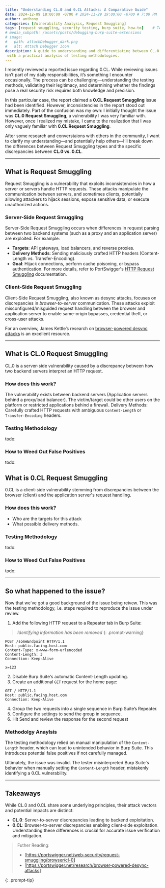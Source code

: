 ```yaml
---
title: "Understanding CL.0 and 0.CL Attacks: A Comparative Guide"
date: 2024-12-09 18:00:00 -0700 # 2024-11-29 19:00:00 -0700 # 7:00 PM
author: anthony   
categories: [Vulnerability Analysis, Request Smuggling]
tags: [request smuggling, security testing, burp suite, how-to]    # TAG names should always be lowercase
# media_subpath: /assets/posts/debugging-burp-suite-extensions
# image:
#   path: attachDebugger_dark.png
#   alt: Attach Debugger Icon
description: A guide to understanding and differentiating between CL.0 and 0.CL request smuggling vulnerabilities,
 with a practical analysis of testing methodologies.
---
```


I recently reviewed a reported issue regarding 0.CL. While reviewing issues isn’t part of my daily responsibilities, it’s something I encounter occasionally. The process can be challenging—understanding the testing methods, validating their legitimacy, and determining whether the findings pose a real security risk requires both knowledge and precision.

In this particular case, the report claimed a **0.CL Request Smuggling** issue had been identified. However, inconsistencies in the report stood out immediately. Part of the confusion was my own: I initially thought the issue was **CL.0 Request Smuggling**, a vulnerability I was very familiar with. However, once I realized my mistake, I came to the realization that I was only vaguely familiar with **0.CL Request Smuggling**. 

After some research and converstaions with others in the community, I want to clarify my understanding—and potentially help others—I’ll break down the differences between Request Smuggling types and the specific discrepancies between **CL.0 vs. 0.CL**.

---------------------------------------------------------------------------------------------------
## What is Request Smuggling 
Request Smuggling is a vulnerability that exploits inconsistencies in how a server or servers handle HTTP requests. These attacks manipulate the communication between servers, and sometimes clients, potentially allowing attackers to hijack sessions, expose sensitive data, or execute unauthorized actions.

### Server-Side Request Smuggling
Server-Side Request Smuggling occurs when differences in request parsing between two backend systems (such as a proxy and an application server) are exploited. For example:

- **Targets**: API gateways, load balancers, and reverse proxies.
- **Delivery Methods**: Sending maliciously crafted HTTP headers (Content-Length vs. Transfer-Encoding).
- **Goal**: Hijack connections, perform cache poisoning, or bypass authentication.
For more details, refer to PortSwigger's [HTTP Request Smuggling](https://portswigger.net/web-security/request-smuggling) documentation.

### Client-Side Request Smuggling
Client-Side Request Smuggling, also known as desync attacks, focuses on discrepancies in _browser-to-server_ communication. These attacks exploit misconfigured/misguided request handling between the browser and application server to enable same-origin bypasses, credential theft, or cross-user attacks.

For an overview, James Kettle’s research on [browser-powered desync attacks](https://portswigger.net/research/browser-powered-desync-attacks) is an excellent resource.

---------------------------------------------------------------------------------------------------

## What is CL.0 Request Smuggling
CL.0 is a server-side vulnerability caused by a discrepancy between how two backend servers interpret an HTTP request.

### How does this work?
The vulnerability exists between backend servers (Application servers behind a proxy/load balancer).
The victim/target could be other users on the platform or restricted applications behind a firewall.
Delivery Methods: Carefully crafted HTTP requests with ambiguous `Content-Length` or `Transfer-Encoding` headers.

### Testing Methodology
todo: 

### How to Weed Out False Positives
todo: 

## What is 0.CL Request Smuggling
0.CL is a client-side vulnerability stemming from discrepancies between the browser (client) and the application server's request handling.

### How does this work?
- Who are the targets for this attack 
- What possible delivery methods.

### Testing Methodology
todo: 

### How to Weed Out False Positives
todo: 

---------------------------------------------------------------------------------------------------

## So what happened to the issue?
Now that we've got a good background of the issue being reivew. This was the testing methodology, i.e. steps required to reproduce the issue under review.

1. Add the following HTTP request to a Repeater tab in Burp Suite:

> *Identifying information has been removed*
{: .prompt-warning} 

```http
POST /someEndpoint HTTP/1.1
Host: public.facing.host.com
Content-Type: x-www-form-urlencoded
Content-Length: 3
Connection: Keep-Alive

x=123
```

2. Disable Burp Suite's automatic Content-Length updating.
3. Create an additional `GET` request for the home page:

```http
GET / HTTP/1.1
Host: public.facing.host.com
Connection: Keep-Alive

```

4. Group the two requests into a single sequence in Burp Suite’s Repeater.
5. Configure the settings to send the group in sequence.
6. Hit Send and review the response for the second request

### Methodolgy Anaylsis
The testing methodology relied on manual manipulation of the `Content-Length` header, which can lead to unintended behavior in Burp Suite. This introduces potential false positives if not carefully managed.

Ultimately, the issue was invalid. The tester misinterpreted Burp Suite's behavior when manually setting the `Content-Length` header, mistakenly identifying a 0.CL vulnerability.


--------------------------------------------------------------------------------------------------------------
## Takeaways
While CL.0 and 0.CL share some underlying principles, their attack vectors and potential impacts are distinct:

- **CL.0**: Server-to-server discrepancies leading to backend exploitation.
- **0.CL**: Browser-to-server discrepancies enabling client-side exploitation.
Understanding these differences is crucial for accurate issue verification and mitigation.

> Futher Reading:
> - [https://portswigger.net/web-security/request-smuggling/browser/cl-0]
> - [https://portswigger.net/research/browser-powered-desync-attacks]
> 
{: .prompt-tip}
